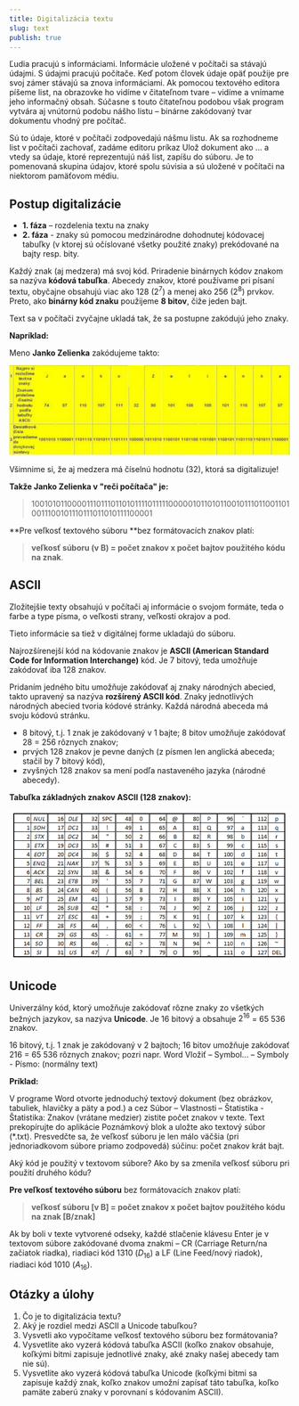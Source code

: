 ```yaml
---
title: Digitalizácia textu
slug: text
publish: true 
---
```


Ľudia pracujú s informáciami. Informácie uložené v počítači sa stávajú údajmi. S údajmi pracujú počítače. Keď potom človek údaje opäť použije pre svoj zámer stávajú sa znova informáciami. Ak pomocou textového editora píšeme list, na obrazovke ho vidíme v čitateľnom tvare – vidíme a vnímame jeho informačný obsah. Súčasne s touto čitateľnou podobou však program vytvára aj vnútornú podobu nášho listu – binárne zakódovaný tvar dokumentu vhodný pre počítač.

Sú to údaje, ktoré v počítači zodpovedajú nášmu listu. Ak sa rozhodneme list v počítači zachovať, zadáme editoru príkaz Ulož dokument ako ... a vtedy sa údaje, ktoré reprezentujú náš list, zapíšu do súboru. Je to pomenovaná skupina údajov, ktoré spolu súvisia a sú uložené v počítači na niektorom pamäťovom médiu.

## Postup digitalizácie

- **1. fáza** – rozdelenia textu na znaky
- **2. fáza** - znaky sú pomocou medzinárodne dohodnutej kódovacej tabuľky (v ktorej sú očíslované všetky použité znaky) prekódované na bajty resp. bity.

Každý znak (aj medzera) má svoj kód. Priradenie binárnych kódov znakom sa nazýva **kódová tabuľka**. Abecedy znakov, ktoré používame pri písaní textu, obyčajne obsahujú viac ako 128 ($2^7$) a menej ako 256 ($2^8$) prvkov. Preto, ako **binárny kód znaku** použijeme **8 bitov**, čiže jeden bajt. 

Text sa v počítači zvyčajne ukladá tak, že sa postupne zakódujú jeho znaky.

**Napríklad:**

Meno **Janko Zelienka** zakódujeme takto:

![Kodovanie-mena](img/janko-zelienka.png)

Všimnime si, že aj medzera má číselnú hodnotu (32), ktorá sa digitalizuje!


**Takže Janko Zelienka v "reči počítača" je:**

> 1001010110000111011101101011110111110000010110101100101110110011010011100101110111011010111100001


**Pre veľkosť textového súboru **bez formátovacích znakov platí:

> **veľkosť súboru (v B) = počet znakov x počet bajtov použitého kódu na znak**.

## ASCII

Zložitejšie texty obsahujú v počítači aj informácie o svojom formáte, teda o farbe a type písma, o veľkosti strany, veľkosti okrajov a pod.

Tieto informácie sa tiež v digitálnej forme ukladajú do súboru.

Najrozšírenejší kód na kódovanie znakov je **ASCII (American Standard Code for Information Interchange)** kód. Je 7 bitový, teda umožňuje zakódovať iba 128 znakov.

Pridaním jedného bitu umožňuje zakódovať aj znaky národných abecied, takto upravený sa nazýva **rozšírený ASCII kód**. Znaky jednotlivých národných abecied tvoria kódové stránky. Každá národná abeceda má svoju kódovú stránku.

- 8 bitový, t.j. 1 znak je zakódovaný v 1 bajte; 8 bitov umožňuje zakódovať 28 = 256 rôznych znakov;
- prvých 128 znakov je pevne daných (z písmen len anglická abeceda; stačil by 7 bitový kód),
-  zvyšných 128 znakov sa mení podľa nastaveného jazyka (národné abecedy).

**Tabuľka základných znakov ASCII (128 znakov):**

![ASCII](img/ascii.png)

## Unicode

Univerzálny kód, ktorý umožňuje zakódovať rôzne znaky zo všetkých bežných jazykov, sa nazýva **Unicode**. Je 16 bitový a obsahuje $2^{16}$ = 65 536 znakov.

16 bitový, t.j. 1 znak je zakódovaný v 2 bajtoch; 16 bitov umožňuje zakódovať 216 = 65 536 rôznych znakov; pozri napr. Word Vložiť – Symbol... – Symboly - Písmo: (normálny text)

**Príklad:**

V programe Word otvorte jednoduchý textový dokument (bez obrázkov, tabuliek, hlavičky a päty a pod.) a cez Súbor – Vlastnosti – Štatistika - Štatistika: Znakov (vrátane medzier) zistite počet znakov v texte. Text prekopírujte do aplikácie Poznámkový blok a uložte ako textový súbor (*.txt). Presvedčte sa, že veľkosť súboru je len málo väčšia (pri jednoriadkovom súbore priamo zodpovedá) súčinu: počet znakov krát bajt.

Aký kód je použitý v textovom súbore? Ako by sa zmenila veľkosť súboru pri použití druhého kódu?

**Pre veľkosť textového súboru** bez formátovacích znakov platí:

> **veľkosť súboru [v B] = počet znakov x počet bajtov použitého kódu na znak [B/znak]**

Ak by boli v texte vytvorené odseky, každé stlačenie klávesu Enter je v textovom súbore zakódované dvoma znakmi – CR (Carriage Return/na začiatok riadka), riadiaci kód 1310 ($D_{16}$) a LF (Line Feed/nový riadok), riadiaci kód 1010 ($A_{16}$).


## Otázky a úlohy

1. Čo je to digitalizácia textu?
2. Aký je rozdiel medzi ASCII a Unicode tabuľkou?
3. Vysvetli ako vypočítame veľkosť textového súboru bez formátovania?
4. Vysvetlite ako vyzerá kódová tabuľka ASCII (koľko znakov obsahuje, koľkými bitmi zapisuje jednotlivé znaky, aké znaky našej abecedy tam nie sú).
5. Vysvetlite ako vyzerá kódová tabuľka Unicode (koľkými bitmi sa zapisuje každý znak, koľko znakov umožní zapísať táto tabuľka, koľko pamäte zaberú znaky v porovnaní s kódovaním ASCII).